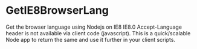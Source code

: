 # GetIE8BrowserLang
Get the browser language using Nodejs on IE8
IE8.0 Accept-Language header is not available via client code (javascript).
This is a quick/scalable Node app to return the same and use it further in your client scripts.


